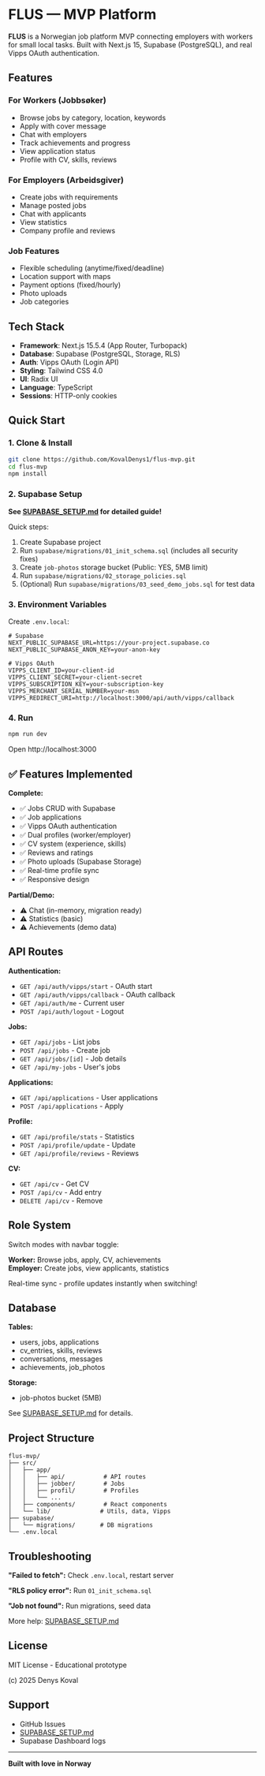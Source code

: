 # FLUS — MVP Platform

**FLUS** is a Norwegian job platform MVP connecting employers with workers for small local tasks. Built with Next.js 15, Supabase (PostgreSQL), and real Vipps OAuth authentication.

## Features

### For Workers (Jobbsøker)
- Browse jobs by category, location, keywords
- Apply with cover message
- Chat with employers
- Track achievements and progress
- View application status
- Profile with CV, skills, reviews

### For Employers (Arbeidsgiver)
- Create jobs with requirements
- Manage posted jobs
- Chat with applicants
- View statistics
- Company profile and reviews

### Job Features
- Flexible scheduling (anytime/fixed/deadline)
- Location support with maps
- Payment options (fixed/hourly)
- Photo uploads
- Job categories

## Tech Stack

- **Framework**: Next.js 15.5.4 (App Router, Turbopack)
- **Database**: Supabase (PostgreSQL, Storage, RLS)
- **Auth**: Vipps OAuth (Login API)
- **Styling**: Tailwind CSS 4.0
- **UI**: Radix UI
- **Language**: TypeScript
- **Sessions**: HTTP-only cookies

## Quick Start

### 1. Clone & Install

```bash
git clone https://github.com/KovalDenys1/flus-mvp.git
cd flus-mvp
npm install
```

### 2. Supabase Setup

**See [SUPABASE_SETUP.md](./SUPABASE_SETUP.md) for detailed guide!**

Quick steps:
1. Create Supabase project
2. Run `supabase/migrations/01_init_schema.sql` (includes all security fixes)
3. Create `job-photos` storage bucket (Public: YES, 5MB limit)
4. Run `supabase/migrations/02_storage_policies.sql`
5. (Optional) Run `supabase/migrations/03_seed_demo_jobs.sql` for test data

### 3. Environment Variables

Create `.env.local`:

```env
# Supabase
NEXT_PUBLIC_SUPABASE_URL=https://your-project.supabase.co
NEXT_PUBLIC_SUPABASE_ANON_KEY=your-anon-key

# Vipps OAuth
VIPPS_CLIENT_ID=your-client-id
VIPPS_CLIENT_SECRET=your-client-secret
VIPPS_SUBSCRIPTION_KEY=your-subscription-key
VIPPS_MERCHANT_SERIAL_NUMBER=your-msn
VIPPS_REDIRECT_URI=http://localhost:3000/api/auth/vipps/callback
```

### 4. Run

```bash
npm run dev
```

Open http://localhost:3000

## ✅ Features Implemented

**Complete:**
- ✅ Jobs CRUD with Supabase
- ✅ Job applications
- ✅ Vipps OAuth authentication
- ✅ Dual profiles (worker/employer)
- ✅ CV system (experience, skills)
- ✅ Reviews and ratings
- ✅ Photo uploads (Supabase Storage)
- ✅ Real-time profile sync
- ✅ Responsive design

**Partial/Demo:**
- ⚠️ Chat (in-memory, migration ready)
- ⚠️ Statistics (basic)
- ⚠️ Achievements (demo data)

## API Routes

**Authentication:**
- `GET /api/auth/vipps/start` - OAuth start
- `GET /api/auth/vipps/callback` - OAuth callback
- `GET /api/auth/me` - Current user
- `POST /api/auth/logout` - Logout

**Jobs:**
- `GET /api/jobs` - List jobs
- `POST /api/jobs` - Create job
- `GET /api/jobs/[id]` - Job details
- `GET /api/my-jobs` - User's jobs

**Applications:**
- `GET /api/applications` - User applications
- `POST /api/applications` - Apply

**Profile:**
- `GET /api/profile/stats` - Statistics
- `POST /api/profile/update` - Update
- `GET /api/profile/reviews` - Reviews

**CV:**
- `GET /api/cv` - Get CV
- `POST /api/cv` - Add entry
- `DELETE /api/cv` - Remove

## Role System

Switch modes with navbar toggle:

**Worker:** Browse jobs, apply, CV, achievements  
**Employer:** Create jobs, view applicants, statistics

Real-time sync - profile updates instantly when switching!

## Database

**Tables:**
- users, jobs, applications
- cv_entries, skills, reviews
- conversations, messages
- achievements, job_photos

**Storage:**
- job-photos bucket (5MB)

See [SUPABASE_SETUP.md](./SUPABASE_SETUP.md#database-schema) for details.

## Project Structure

```
flus-mvp/
├── src/
│   ├── app/
│   │   ├── api/           # API routes
│   │   ├── jobber/        # Jobs
│   │   ├── profil/        # Profiles
│   │   └── ...
│   ├── components/        # React components
│   └── lib/              # Utils, data, Vipps
├── supabase/
│   └── migrations/       # DB migrations
└── .env.local
```

## Troubleshooting

**"Failed to fetch":** Check `.env.local`, restart server

**"RLS policy error":** Run `01_init_schema.sql`

**"Job not found":** Run migrations, seed data

More help: [SUPABASE_SETUP.md](./SUPABASE_SETUP.md#common-issues)

## License

MIT License - Educational prototype

(c) 2025 Denys Koval

## Support

- GitHub Issues
- [SUPABASE_SETUP.md](./SUPABASE_SETUP.md)
- Supabase Dashboard logs

---

**Built with love in Norway**
